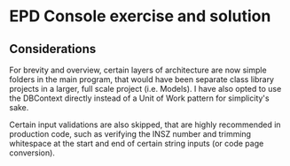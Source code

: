 # EPD Console exercise and solution

## Considerations

For brevity and overview, certain layers of architecture are now simple folders in the main program, that would have been separate class library projects in a larger, full scale project (i.e. Models). 
I have also opted to use the DBContext directly instead of a Unit of Work pattern for simplicity's sake.

Certain input validations are also skipped, that are highly recommended in production code, such as verifying the INSZ number and trimming whitespace at the start and end of certain string inputs (or code page conversion).